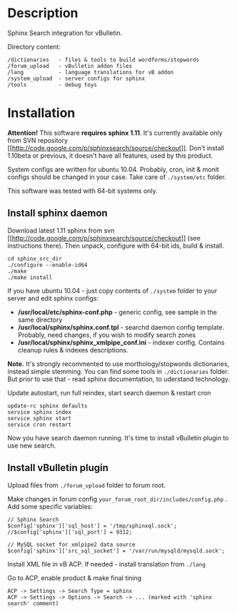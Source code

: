 Description
===========

Sphinx Search integration for vBulletin.

Directory content:

    /dictionaries   - files & tools to build wordforms/stopwords
    /forum_upload   - vBulletin addon files
    /lang           - language translations for vB addon
    /system_upload  - server configs for sphinx
    /tools          - debug toys

Installation
============

**Attention!** This software **requires sphinx 1.11**. It's currently available only from SVN repository [[http://code.google.com/p/sphinxsearch/source/checkout]]. Don't install 1.10beta or previous, it doesn't have all features, used by this product.

System configs are written for ubuntu 10.04. Probably, cron, init & monit configs should be changed in your case. Take care of `./system/etc` folder.

This software was tested with 64-bit systems only.

Install sphinx daemon
---------------------

Download latest 1.11 sphinx from svn [[http://code.google.com/p/sphinxsearch/source/checkout]] (see instructions there). Then unpack, configure with 64-bit ids, build & install.

    cd sphinx_src_dir
    ./configure --enable-id64
    ./make
    ./make install

If you have ubuntu 10.04 - just copy contents of `./system` folder to your server and edit sphinx configs:

- **/usr/local/etc/sphinx-conf.php** - generic config, see sample in the same directory
- **/usr/local/sphinx/sphinx.conf.tpl** - searchd daemon config template. Probably, need changes, if you wish to modify search zones
- **/usr/local/sphinx/sphinx_xmlpipe_conf.ini** - indexer config. Contains cleanup rules & indexes descriptions.

**Note.** It's strongly recommented to use morthology/stopwords dictionaries, instead simple stemming. You can find some tools in `./dictionaries` folder. But prior to use that - read sphinx documentation, to uderstand technology.

Update autostart, run full reindex, start search daemon & restart cron

    update-rc sphinx defaults
    service sphinx index
    service sphinx start
    service cron restart

Now you have search daemon running. It's time to install vBulletin plugin to use new search.

Install vBulletin plugin
------------------------

Upload files from `./forum_upload` folder to forum root.

Make changes in forum config `your_forum_root_dir/includes/config.php` . Add some specific variables:

    // Sphinx Search
    $config['sphinx']['sql_host'] = '/tmp/sphinxql.sock';
    //$config['sphinx']['sql_port'] = 9312;

    // MySQL socket for xmlpipe2 data source
    $config['sphinx']['src_sql_socket'] = '/var/run/mysqld/mysqld.sock';

Install XML file in vB ACP. If needed - install translation from `./lang`

Go to ACP, enable product & make final tining

    ACP -> Settings -> Search Type = sphinx
    ACP -> Settings -> Options -> Search -> ... (marked with 'sphinx search' comment)

